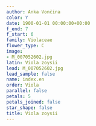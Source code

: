 ```yaml
---
author: Anka Vončina
color: Y
date: 1900-01-01 00:00:00+00:00
f_end: 7
f_start: 6
family: Violaceae
flower_type: C
image:
- M_007052602.jpg
latin: Viola zoysii
lead: M_007052602.jpg
lead_sample: false
name: index.en
order: Viola
parallel: false
petals: 5
petals_joined: false
star_shape: false
title: Viola zoysii
---
```

